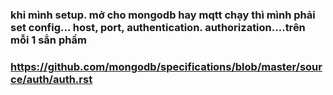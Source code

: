 ### khi mình setup. mở cho mongodb hay mqtt chạy thì mình phải set config... host, port, authentication. authorization....trên mỗi 1 sẳn phẩm 
### https://github.com/mongodb/specifications/blob/master/source/auth/auth.rst
